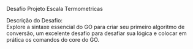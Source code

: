 Desafio Projeto
Escala Termometricas

Descrição do Desafio:  
Explore a sintaxe essencial do GO para criar seu primeiro algoritmo de conversão, um excelente desafio para desafiar sua lógica e colocar em prática os comandos do core do GO.
